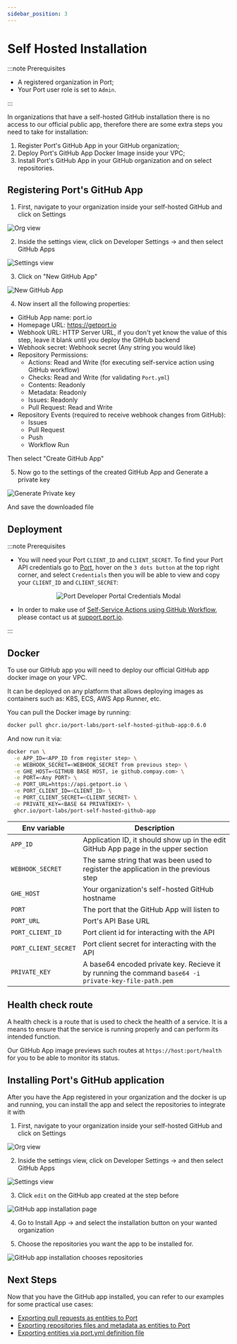 ```yaml
---
sidebar_position: 3
---
```


# Self Hosted Installation

:::note Prerequisites

- A registered organization in Port;
- Your Port user role is set to `Admin`.

:::

In organizations that have a self-hosted GitHub installation there is no access to our official public app, therefore there are some extra steps you need to take for installation:

1. Register Port's GitHub App in your GitHub organization;
2. Deploy Port's GitHub App Docker Image inside your VPC;
3. Install Port's GitHub App in your GitHub organization and on select repositories.

## Registering Port's GitHub App

1. First, navigate to your organization inside your self-hosted GitHub and click on Settings

![Org view](../../../../../static/img/integrations/github-app/SelfHostedOrganizaionView.png)

2. Inside the settings view, click on Developer Settings -> and then select GitHub Apps

![Settings view](../../../../../static/img/integrations/github-app/SelfHostedOrganizationSettings.png)

3. Click on "New GitHub App"

![New GitHub App](../../../../../static/img/integrations/github-app/SelfHostedNewGitHubApp.png)

4. Now insert all the following properties:

- GitHub App name: port.io
- Homepage URL: https://getport.io
- Webhook URL: HTTP Server URL, if you don't yet know the value of this step, leave it blank until you deploy the GitHub backend
- Webhook secret: Webhook secret (Any string you would like)
- Repository Permissions:
  - Actions: Read and Write (for executing self-service action using GitHub workflow)
  - Checks: Read and Write (for validating `Port.yml`)
  - Contents: Readonly
  - Metadata: Readonly
  - Issues: Readonly
  - Pull Request: Read and Write
- Repository Events (required to receive webhook changes from GitHub):
  - Issues
  - Pull Request
  - Push
  - Workflow Run

Then select "Create GitHub App"

5. Now go to the settings of the created GitHub App and Generate a private key

![Generate Private key](../../../../../static/img/integrations/github-app/SelfHosetdGeneratePrivayKey.png)

And save the downloaded file

## Deployment

:::note Prerequisites

- You will need your Port `CLIENT_ID` and `CLIENT_SECRET`. To find your Port API credentials go to [Port](https://app.getport.io), hover on the `3 dots button` at the top right corner, and select `Credentials` then you will be able to view and copy your `CLIENT_ID` and `CLIENT_SECRET`:

<center>

![Port Developer Portal Credentials Modal](../../../../../static/img/software-catalog/credentials-modal.png)

</center>

- In order to make use of [Self-Service Actions using GitHub Workflow](/self-service-actions/github-workflow/github-workflow.md), please contact us at [support.port.io](http://support.port.io/).

:::

## Docker

To use our GitHub app you will need to deploy our official GitHub app docker image on your VPC.

It can be deployed on any platform that allows deploying images as containers such as: K8S, ECS, AWS App Runner, etc.

You can pull the Docker image by running:

```bash showLineNumbers
docker pull ghcr.io/port-labs/port-self-hosted-github-app:0.6.0
```

And now run it via:

```bash showLineNumbers
docker run \
  -e APP_ID=<APP_ID from register step> \
  -e WEBHOOK_SECRET=<WEBHOOK_SECRET from previous step> \
  -e GHE_HOST=<GITHUB BASE HOST, ie github.compay.com> \
  -e PORT=<Any PORT> \
  -e PORT_URL=https://api.getport.io \
  -e PORT_CLIENT_ID=<CLIENT_ID> \
  -e PORT_CLIENT_SECRET=<CLIENT_SECRET> \
  -e PRIVATE_KEY=<BASE 64 PRIVATEKEY> \
  ghcr.io/port-labs/port-self-hosted-github-app
```

| Env variable         | Description                                                                                           |
| -------------------- | ----------------------------------------------------------------------------------------------------- |
| `APP_ID`             | Application ID, it should show up in the edit GitHub App page in the upper section                    |
| `WEBHOOK_SECRET`     | The same string that was been used to register the application in the previous step                   |
| `GHE_HOST`           | Your organization's self-hosted GitHub hostname                                                       |
| `PORT`               | The port that the GitHub App will listen to                                                           |
| `PORT_URL`           | Port's API Base URL                                                                                   |
| `PORT_CLIENT_ID`     | Port client id for interacting with the API                                                           |
| `PORT_CLIENT_SECRET` | Port client secret for interacting with the API                                                       |
| `PRIVATE_KEY`        | A base64 encoded private key. Recieve it by running the command `base64 -i private-key-file-path.pem` |

## Health check route

A health check is a route that is used to check the health of a service. It is a means to ensure that the service is running properly and can perform its intended function.

Our GitHub App image previews such routes at `https://host:port/health` for you to be able to monitor its status.

## Installing Port's GitHub application

After you have the App registered in your organization and the docker is up and running, you can install the app and select the repositories to integrate it with

1. First, navigate to your organization inside your self-hosted GitHub and click on Settings

![Org view](../../../../../static/img/integrations/github-app/SelfHostedOrganizaionView.png)

2. Inside the settings view, click on Developer Settings -> and then select GitHub Apps

![Settings view](../../../../../static/img/integrations/github-app/SelfHostedOrganizationSettings.png)

3. Click `edit` on the GitHub app created at the step before

![GitHub app installation page](../../../../../static/img/integrations/github-app/SelfHostedEditGitHubApp.png)

4. Go to Install App -> and select the installation button on your wanted organization

5. Choose the repositories you want the app to be installed for.

![GitHub app installation chooses repositories](../../../../../static/img/integrations/github-app/SelfHostedInstallationRepoSelection.png)

## Next Steps

Now that you have the GitHub app installed, you can refer to our examples for some practical use cases:

- [Exporting pull requests as entities to Port](./exporting-pull-requests)
- [Exporting repositories files and metadata as entities to Port](./exporting-repositories.md)
- [Exporting entities via port.yml definition file](../../gitops/github-app-gitops/quickstart.md)
